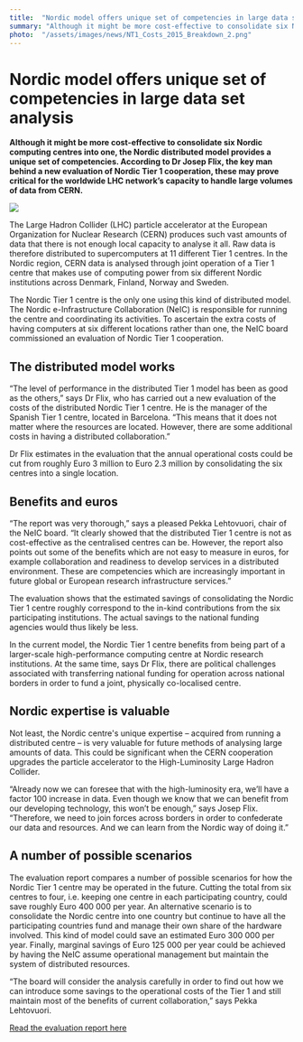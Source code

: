 ```yaml
---
title:  "Nordic model offers unique set of competencies in large data set analysis" 
summary: "Although it might be more cost-effective to consolidate six Nordic computing centres into one, the Nordic distributed model also provides a unique set of competencies, new evaluation report concludes"
photo:  "/assets/images/news/NT1_Costs_2015_Breakdown_2.png"
---
```


Nordic model offers unique set of competencies in large data set analysis
=========================================================================

**Although it might be more cost-effective to consolidate six Nordic computing centres into one, the Nordic distributed model provides a unique set of competencies. According to Dr Josep Flix, the key man behind a new evaluation of Nordic Tier 1 cooperation, these may prove critical for the worldwide LHC network’s capacity to handle large volumes of data from CERN.**

<a href="{{ site.baseurl }}/assets/images/news/NT1_Costs_2015_Breakdown_2.png"> <img class="smallpic" src="{{ site.baseurl }}/assets/images/news/NT1_Costs_2015_Breakdown_2.png"> </a>

The Large Hadron Collider (LHC) particle accelerator at the European Organization for Nuclear Research (CERN) produces such vast amounts of data that there is not enough local capacity to analyse it all. Raw data is therefore distributed to supercomputers at 11 different Tier 1 centres. In the Nordic region, CERN data is analysed through joint operation of a Tier 1 centre that makes use of computing power from six different Nordic institutions across Denmark, Finland, Norway and Sweden.

The Nordic Tier 1 centre is the only one using this kind of distributed model. The Nordic e-Infrastructure Collaboration (NeIC) is responsible for running the centre and coordinating its activities. To ascertain the extra costs of having computers at six different locations rather than one, the NeIC board commissioned an evaluation of Nordic Tier 1 cooperation.

The distributed model works
---------------------------

“The level of performance in the distributed Tier 1 model has been as good as the others,” says Dr Flix, who has carried out a new evaluation of the costs of the distributed Nordic Tier 1 centre. He is the manager of the Spanish Tier 1 centre, located in Barcelona. “This means that it does not matter where the resources are located. However, there are some additional costs in having a distributed collaboration.”

Dr Flix estimates in the evaluation that the annual operational costs could be cut from roughly Euro 3 million to Euro 2.3 million by consolidating the six centres into a single location.

Benefits and euros
------------------

“The report was very thorough,” says a pleased Pekka Lehtovuori, chair of the NeIC board. “It clearly showed that the distributed Tier 1 centre is not as cost-effective as the centralised centres can be. However, the report also points out some of the benefits which are not easy to measure in euros, for example collaboration and readiness to develop services in a distributed environment. These are competencies which are increasingly important in future global or European research infrastructure services.”

The evaluation shows that the estimated savings of consolidating the Nordic Tier 1 centre roughly correspond to the in-kind contributions from the six participating institutions. The actual savings to the national funding agencies would thus likely be less.

In the current model, the Nordic Tier 1 centre benefits from being part of a larger-scale high-performance computing centre at Nordic research institutions. At the same time, says Dr Flix, there are political challenges associated with transferring national funding for operation across national borders in order to fund a joint, physically co-localised centre.

Nordic expertise is valuable
----------------------------

Not least, the Nordic centre's unique expertise – acquired from running a distributed centre – is very valuable for future methods of analysing large amounts of data. This could be significant when the CERN cooperation upgrades the particle accelerator to the High-Luminosity Large Hadron Collider.

“Already now we can foresee that with the high-luminosity era, we’ll have a factor 100 increase in data. Even though we know that we can benefit from our developing technology, this won’t be enough,” says Josep Flix. “Therefore, we need to join forces across borders in order to confederate our data and resources. And we can learn from the Nordic way of doing it.”

A number of possible scenarios
------------------------------

The evaluation report compares a number of possible scenarios for how the Nordic Tier 1 centre may be operated in the future. Cutting the total from six centres to four, i.e. keeping one centre in each participating country, could save roughly Euro 400 000 per year. An alternative scenario is to consolidate the Nordic centre into one country but continue to have all the participating countries fund and manage their own share of the hardware involved. This kind of model could save an estimated Euro 300 000 per year. Finally, marginal savings of Euro 125 000 per year could be achieved by having the NeIC assume operational management but maintain the system of distributed resources.

“The board will consider the analysis carefully in order to find out how we can introduce some savings to the operational costs of the Tier 1 and still maintain most of the benefits of current collaboration,” says Pekka Lehtovuori.

[Read the evaluation report here](https://wiki.neic.no/wiki/File:NT-1-Evaluation-report.pdf)
